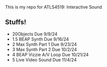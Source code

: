 
This is my repo for ATLS4519: Interactive Sound

## Stuffs!

- 20Objects Due 9/9/24
- 1.5 BEAP Synth Due 9/16/24
- 2 Max Synth Part 1 Due 9/23/24
- 3 Max Synth Part 2 Due 10/2/24
- 4 BEAP Vizzie A/V Loop Due 10/21/24
- 5 Live Video Sound Due 11/4/24



